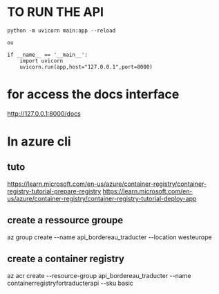 
# TO RUN THE API
    python -m uvicorn main:app --reload

    ou 

    if __name__ == '__main__':
        import uvicorn
        uvicorn.run(app,host="127.0.0.1",port=8000)

# for access the docs interface
http://127.0.0.1:8000/docs



# In azure cli
## tuto
https://learn.microsoft.com/en-us/azure/container-registry/container-registry-tutorial-prepare-registry
https://learn.microsoft.com/en-us/azure/container-registry/container-registry-tutorial-deploy-app
## create a ressource groupe
az group create --name api_bordereau_traducter --location westeurope
## create a container registry 
az acr create --resource-group api_bordereau_traducter --name containerregistryfortraducterapi --sku basic 
